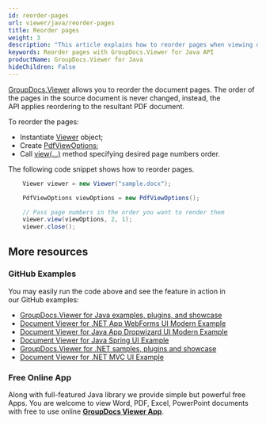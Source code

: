 ```yaml
---
id: reorder-pages
url: viewer/java/reorder-pages
title: Reorder pages
weight: 3
description: "This article explains how to reorder pages when viewing documents with GroupDocs.Viewer within your Java applications."
keywords: Reorder pages with GroupDocs.Viewer for Java API
productName: GroupDocs.Viewer for Java
hideChildren: False
---
```

[GroupDocs.Viewer](https://products.groupdocs.com/viewer) allows you to reorder the document pages. The order of the pages in the source document is never changed, instead, the API applies reordering to the resultant PDF document.

To reorder the pages:

*   Instantiate [Viewer](https://apireference.groupdocs.com/viewer/java/com.groupdocs.viewer/Viewer) object;
*   Create [PdfViewOptions](https://apireference.groupdocs.com/viewer/java/com.groupdocs.viewer.options/PdfViewOptions);
*   Call [view(...)](https://apireference.groupdocs.com/viewer/java/com.groupdocs.viewer/Viewer#view(com.groupdocs.viewer.options.ViewOptions)) method specifying desired page numbers order.

The following code snippet shows how to reorder pages. 

```java
    Viewer viewer = new Viewer("sample.docx");

    PdfViewOptions viewOptions = new PdfViewOptions();

    // Pass page numbers in the order you want to render them                                       
    viewer.view(viewOptions, 2, 1);
    viewer.close();
```

## More resources
### GitHub Examples
You may easily run the code above and see the feature in action in our GitHub examples:
*   [GroupDocs.Viewer for Java examples, plugins, and showcase](https://github.com/groupdocs-viewer/GroupDocs.Viewer-for-Java)
*   [Document Viewer for .NET App WebForms UI Modern Example](https://github.com/groupdocs-viewer/GroupDocs.Viewer-for-Java-WebForms)    
*   [Document Viewer for Java App Dropwizard UI Modern Example](https://github.com/groupdocs-viewer/GroupDocs.Viewer-for-Java-Dropwizard)    
*   [Document Viewer for Java Spring UI Example](https://github.com/groupdocs-viewer/GroupDocs.Viewer-for-Java-Spring)
*   [GroupDocs.Viewer for .NET samples, plugins and showcase](https://github.com/groupdocs-viewer/GroupDocs.Viewer-for-.NET)
*   [Document Viewer for .NET MVC UI Example](https://github.com/groupdocs-viewer/GroupDocs.Viewer-for-Java-MVC)     

### Free Online App
Along with full-featured Java library we provide simple but powerful free Apps.
You are welcome to view Word, PDF, Excel, PowerPoint documents with free to use online **[GroupDocs Viewer App](https://products.groupdocs.app/viewer)**.